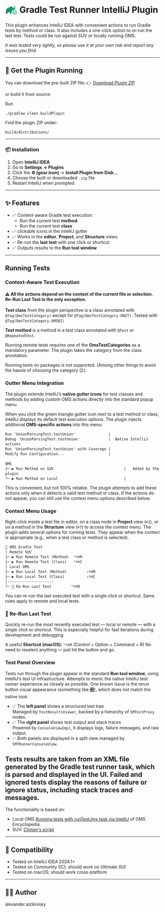<h1>
  <img src="https://raw.githubusercontent.com/aizika/OmsTest/master/src/main/resources/META-INF/GradleTest.png" alt="Plugin Icon" width="40" style="vertical-align: middle;"/>
  Gradle Test Runner IntelliJ Plugin
</h1>

This plugin enhances IntelliJ IDEA with convenient actions to run Gradle tests by method or class. It also includes a one-click option to re-run the last test.
Tests could be run against SUV or locally running OMS. 

*It was tested very lightly, so please use it at your own risk and report any issues you find.*

---
## 🚀 Get the Plugin Running
You can download the pre-built ZIP file:
👉 [Download Plugin ZIP](https://github.com/aizika/OmsTest/releases/download/v1.1-beta/OmsTest-1.1-BETA.zip)

or build it from source:

Run
```
./gradlew clean buildPlugin
```

Find the plugin ZIP under:

```
build/distributions/
```
---

### 📦 Installation
1. Open **IntelliJ IDEA**
2. Go to **Settings → Plugins**
3. Click the **⚙️ (gear icon)** → **Install Plugin from Disk...**
4. Choose the built or downloaded `.zip` file
5. Restart IntelliJ when prompted

---

## ✨ Features

* ✅ Context-aware Gradle test execution:
    * Run the current test **method**
    * Run the current test **class**
* ✅ clickable icons in the IntelliJ gutter
* ✅ Works in the **editor**, **Project**, and **Structure** views
* ✅ Re-run the **last test** with one click or shortcut
* ✅ Outputs results to the **Run tool window**

---

## Running Tests

### Context-Aware Test Execution
#### ⚠️ All the actions depend on the context of the current file or selection. Re-Run Last Test is the only exception.
**Test class** from the plugin perspective is a class annotated with `@Tag(OmsTestCategory)` except for `@Tag(OmsTestCategory.UNIT)`.
Tested with `@Tag(OmsTestCategory.OMSBI)`

**Test method** is a method in a test class annotated with `@Test` or `@RepeatedTest`.

Running remote tests requires one of the **OmsTestCategories** as a mandatory parameter. The plugin takes the category from the class annotation.

Running tests on packages is not supported. (Among other things to avoid the hassle of choosing the category 😉).

### Gutter Menu Integration

The plugin extends IntelliJ’s **native gutter icons** for test classes and methods by adding custom OMS actions directly into the standard popup menu.

When you click the green triangle gutter icon next to a test method or class, IntelliJ displays its default test execution options. The plugin injects additional **OMS-specific actions** into this menu:

```
Run 'UnionParsingTest.testUnion'               |
Debug 'UnionParsingTest.testUnion'             |  Native IntelliJ actions
Run 'UnionParsingTest.testUnion' with Coverage |
Modify Run Configuration...                    |

OMS                                            
├─ ▶️ Run Method on SUV                                |   Added by the plugin
└─ ▶️ Run Method on Local                              |
```
This is convenient, but not 100% reliable. The plugin attempts to add these actions only when it detects a valid test method or class. If the actions do not appear, you can still use the context menu options described below.

### Context Menu Usage

Right-click inside a test file in editor, on a class node in **Project** view (`⌘1`), or on a method in the **Structure** view (`⌘7`) to access the context menu. The plugin adds several options for running tests.
They appear when the context is appropriate (e.g., when a test class or method is selected).

```
📂 OMS Gradle Test
│ Remote SUV
├─ ▶️ Run Remote Test (Method)  ⌃⌥⌘M   
├─ ▶️ Run Remote Test (Class)   ⌃⌥⌘C
│ Local OMS
├─ ▶️ Run Local Test (Method)         ⇧⌥⌘M
├─ ▶️ Run Local Test (Class)          ⇧⌥⌘C
│---------------------
└─ 🔁 Re-Run Last Test         ⌃⌥⌘R
```
You can re-run the last executed test with a single click or shortcut.
Same rules apply to remote and local tests.


### 🔁 Re-Run Last Test

Quickly re-run the most recently executed test — local or remote — with a single click or shortcut. This is especially helpful for fast iterations during development and debugging.

A useful **Shortcut (macOS):** `⌃⌥⌘R` (Control + Option + Command + R)
No need to reselect anything — just hit the button and go.


### Test Panel Overview
Tests run through the plugin appear in the standard **Run tool window**, using IntelliJ’s test UI infrastructure.
Attempts to mimic the native IntelliJ test runner experience as closely as possible.
One known issue is the rerun button visual appearance (something like 🎛️), which does not match the native look.
- ✅ The **left panel** shows a structured test tree  
  Managed by `TestResultsViewer`, backed by a hierarchy of `SMTestProxy` nodes.
- ✅ The **right panel** shows test output and stack traces  
  Powered by `ConsoleViewImpl`, it displays logs, failure messages, and raw output.
- ✅ Both panels are displayed in a split view managed by `SMTRunnerConsoleView`.


Tests results are taken from an XML file generated by the Gradle test runner task, which is parsed and displayed in the UI.
Failed and ignored tests display the reasons of failure or ignore status, including stack traces and messages.
---
The functionality is based on:
- Local OMS [Running tests with runTestJmx task via IntelliJ](https://oms.workday.build/omsdev/getting-started/running-server-tests-with-jmx/#running-tests-with-runtestjmx-task-via-intellij) of OMS Encyclopedia.
- SUV: [Clinton's script](https://confluence.workday.com/display/~kyle.l.harris/Running+OMS+Server+Tests+on+an+SUV?focusedCommentId=750401483#comment-750401483)
---

## 🔧 Compatibility

* Tested on IntelliJ IDEA 2024.1+
* Tested on Community (IC); should work on Ultimate (IU)
* Tested on macOS; should work cross-platform

---
## 👨‍💻 Author
alexander.aizikivsky
